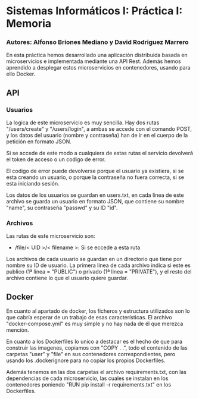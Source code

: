 # Sistemas Informáticos I: Práctica I: Memoria

### Autores: Alfonso Briones Mediano y David Rodriguez Marrero

En esta práctica hemos desarrollado una aplicación distribuida basada en microservicios e implementada mediante una API Rest. Además hemos aprendido a desplegar estos microservicios en contenedores, usando para ello Docker.


## API

### Usuarios

La logica de este microservicio es muy sencilla. Hay dos rutas "/users/create" y "/users/login", a ambas se accede con el comando POST, y los datos del usuario (nombre y contraseña) han de ir en el cuerpo de la petición en formato JSON. 

Si se accede de este modo a cualquiera de estas rutas el servicio devolverá el token de acceso o un codigo de error.

El codigo de error puede devolverse porque el usuario ya existiera, si se esta creando un usuario, o porque la contraseña no fuera correcta, si se esta iniciando sesión.

Los datos de los usuarios se guardan en users.txt, en cada linea de este archivo se guarda un usuario en formato JSON, que contiene su nombre "name", su contraseña "passwd" y su ID "id".

### Archivos

Las rutas de este microservicio son:
- /file/< UID >/< filename >: Si se eccede a esta ruta 


Los archivos de cada usuario se guardan en un directorio que tiene por nombre su ID de usuario. La primera linea de cada archivo indica si este es publico (1ª linea = "PUBLIC") o privado (1ª linea = "PRIVATE"), y el resto del archivo contiene lo que el usuario quiere guardar.

## Docker

En cuanto al apartado de docker, los ficheros y estructura utilizados son lo que cabría esperar de un trabajo de esas características. El archivo "docker-compose.yml" es muy simple y no hay nada de él que merezca mención. 

En cuanto a los Dockerfiles lo unico a destacar es el hecho de que para construir las imagenes, copiamos con "COPY . .", todo el contenido de las carpetas "user" y "file" en sus contenedores correspondientes, pero usando los .dockerignore para no copiar los propios Dockerfiles. 

Además tenemos en las dos carpetas el archivo requirements.txt, con las dependencias de cada microservicio, las cuales se instalan en los contenedores poniendo "RUN pip install -r requirements.txt" en los Dockerfiles.